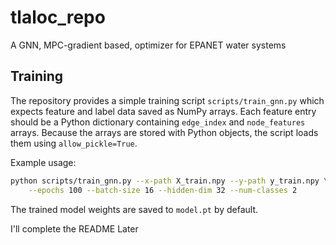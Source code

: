# tlaloc_repo

A GNN, MPC-gradient based, optimizer for EPANET water systems

## Training

The repository provides a simple training script `scripts/train_gnn.py` which expects
feature and label data saved as NumPy arrays. Each feature entry should be a
Python dictionary containing `edge_index` and `node_features` arrays. Because the
arrays are stored with Python objects, the script loads them using
`allow_pickle=True`.

Example usage:

```bash
python scripts/train_gnn.py --x-path X_train.npy --y-path y_train.npy \
    --epochs 100 --batch-size 16 --hidden-dim 32 --num-classes 2
```

The trained model weights are saved to `model.pt` by default.

I'll complete the README Later
